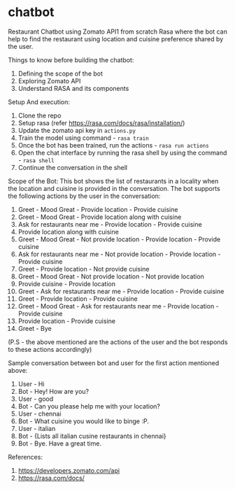# chatbot

Restaurant Chatbot using Zomato API1 from scratch Rasa where the bot can help to find the restaurant using location and cuisine preference shared by the user.

Things to know before building the chatbot:
1. Defining the scope of the bot 
2. Exploring Zomato API 
3. Understand RASA and its components 

Setup And execution:
1. Clone the repo
2. Setup rasa (refer https://rasa.com/docs/rasa/installation/)
3. Update the zomato api key in `actions.py` 
4. Train the model using command - `rasa train`
5. Once the bot has been trained, run the actions - `rasa run actions`
6. Open the chat interface by running the rasa shell by using the command -  `rasa shell`
7. Continue the conversation in the shell

Scope of the Bot:
This bot shows the list of restaurants in a locality when the location and cuisine is provided in the conversation.
The bot supports the following actions by the user in the conversation:

1. Greet - Mood Great - Provide location -  Provide cuisine
2. Greet - Mood Great - Provide location along with cuisine
3. Ask for restaurants near me - Provide location - Provide cuisine
4. Provide location along with cuisine
5. Greet - Mood Great - Not provide location - Provide location - Provide cuisine
6. Ask for restaurants near me - Not provide location - Provide location - Provide cuisine
7. Greet - Provide location - Not provide cuisine
8. Greet - Mood Great - Not provide location - Not provide location
9. Provide cuisine - Provide location
10. Greet - Ask for restaurants near me - Provide location - Provide cuisine
11. Greet - Provide location - Provide cuisine
12. Greet - Mood Great - Ask for restaurants near me - Provide location - Provide cuisine
13. Provide location - Provide cuisine
14. Greet - Bye

(P.S - the above mentioned are the actions of the user and the bot responds to these actions accordingly)

Sample conversation between bot and user for the first action mentioned above:
1. User - Hi
2. Bot - Hey! How are you?
3. User - good
4. Bot - Can you please help me with your location?
5. User - chennai
6. Bot - What cuisine you would like to binge :P.
7. User - italian
8. Bot - {Lists all italian cusine restaurants in chennai}
9. Bot - Bye. Have a great time.

References:
1. https://developers.zomato.com/api
2. https://rasa.com/docs/

